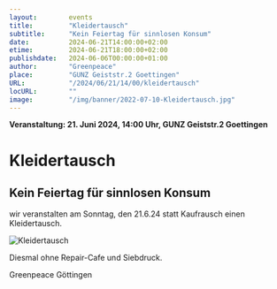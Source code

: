```yaml
---
layout:        events
title:         "Kleidertausch"
subtitle:      "Kein Feiertag für sinnlosen Konsum"
date:          2024-06-21T14:00:00+02:00
etime:         2024-06-21T18:00:00+02:00
publishdate:   2024-06-06T00:00:00+01:00
author:        "Greenpeace"
place:         "GUNZ Geiststr.2 Goettingen"
URL:           "/2024/06/21/14/00/kleidertausch"
locURL:        ""
image:         "/img/banner/2022-07-10-Kleidertausch.jpg"
---
```


**Veranstaltung: 21. Juni 2024, 14:00 Uhr, GUNZ Geiststr.2 Goettingen**

Kleidertausch
===========

Kein Feiertag für sinnlosen Konsum
-----------

wir veranstalten am Sonntag, den 21.6.24 statt Kaufrausch einen Kleidertausch.

![Kleidertausch](/img/event/2024-06-21-Kleidertausch.png)

Diesmal ohne Repair-Cafe und Siebdruck.

Greenpeace Göttingen


